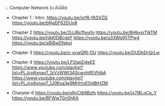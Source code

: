 .:. Computer Network (อ.ศักดิ์ชัย)

- Chapter 1 : Intro.
https://youtu.be/orf6-fASVZQ
https://youtu.be/bNgDF62DUo8

- Chapter 2
https://youtu.be/2UJBs1fwxfo
https://youtu.be/8HbvsrTIkTM
https://youtu.be/hlkKlDBcqpY
https://youtu.be/u33Wq95TPw4
https://youtu.be/sBjBwDfekpI

- Chapter 3
https://youtu.be/o-svwQf6-DU
https://youtu.be/DUDkElrQrLw

- Chapter 4
https://youtu.be/LP2lapD4eEE
https://www.youtube.com/playlist?list=PLJcp6xnaoT_1zVzWWt34ScwxhtfEVhlbA
https://www.youtube.com/playlist?list=PLJcp6xnaoT_1J0Koa3e9MHrtvEOdBtHZM

- Charpter 6
https://youtu.be/q9vCtb6Bzfs
https://youtu.be/jx7I8LoCp_Y
https://youtu.be/BFWw7Gn5hKA